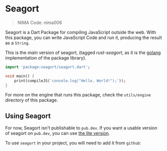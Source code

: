# Seagort
> NIMA Code: nima006

Seagort is a Dart Package for compiling JavaScript outside the web. With this package, you can write JavaScript Code and run it, producing the result as a `String`. 

This is the *main* version of seagort, (tagged *rust-seagort*, as it is the [golang](https://go.dev/) implementation of the package library).

```dart
import 'package:seagort/seagort.dart';

void main() {
    print(compileJS('console.log("Hello, World!");'));
}
```

For more on the engine that runs this package, check the `utils/engine` directory of this package.

## Using Seagort
For now, Seagort isn't publishable to `pub.dev`. If you want a usable version of seagort on `pub.dev`, you can use [the lite version](https://github.com/nima-code/seagort-lite).

To use `seagort` in your project, you will need to add it from `github`:
